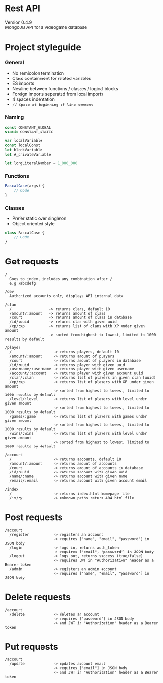 # Rest API
Version 0.4.9    
MongoDB API for a videogame database    

# Project styleguide

### General
- No semicolon termination
- Class containment for related variables
- ES imports
- Newline between functions / classes / logical blocks
- Foreign imports seperated from local imports
- 4 spaces indentation
- ```// Space at beginning of line comment```

### Naming    
```js
const CONSTANT_GLOBAL    
static CONSTANT_STATIC    

var localVariable    
const localConst    
let blockVariable    
let #_privateVariable    

let longLiteralNumber = 1_000_000    
```

### Functions
```js
PascalCase(args) {
    // Code
}
```

### Classes
- Prefer static over singleton    
- Object oriented style    
```js
class PascalCase {
    // Code
}
```

# Get requests
```
/
  Goes to index, includes any combination after /
  e.g /abcdefg

/dev
  Authorized accounts only, displays API internal data

/clan
  /                 -> returns clans, default 10 
  /amount/:amount   -> returns amount of clans
  /count            -> returns amount of clans in database
  /id/:uuid         -> returns clan with given uuid
  /xp/:xp           -> returns list of clans with XP under given amount
                    -> sorted from highest to lowest, limited to 1000 results by default

/player
  /                   -> returns players, default 10
  /amount/:amount     -> returns amount of players
  /count              -> returns amount of players in database
  /id/:uuid           -> returns player with given uuid
  /username/:username -> returns player with given username
  /account/:account   -> returns player with given account uuid
  /clan/:clan         -> returns list of players in given clan (uuid)
  /xp/:xp             -> returns list of players with XP under given amount
                      -> sorted from highest to lowest, limited to 1000 results by default
  /level/:level       -> returns list of players with level under given amount
                      -> sorted from highest to lowest, limited to 1000 results by default
  /games/:game        -> returns list of players with games under given amount
                      -> sorted from highest to lowest, limited to 1000 results by default
  /wins/:wins         -> returns list of players with level under given amount
                      -> sorted from highest to lowest, limited to 1000 results by default

/account
  /                   -> returns accounts, default 10
  /amount/:amount     -> returns amount of accounts
  /count              -> returns amount of accounts in database
  /id/:uuid           -> returns account with given uuid
  /name/:name         -> returns account with given name
  /email/:email       -> returns account with given account email

/index
  /                   -> returns index.html homepage file
  /:x/:y              -> unknown paths return 404.html file

```

# Post requests
```
/account
  /register           -> registers an account
                      -> requires ["name", "email", "password"] in JSON body
  /login              -> logs in, returns auth_token 
                      -> requires ["email", "password"] in JSON body
  /logout             -> logs out, returns success (true/false)
                      -> requires JWT in "Authorization" header as a Bearer token
  /admin              -> registers an admin account
                      -> requires ["name", "email", "password"] in JSON body
```

# Delete requests
```
/account
  /delete             -> deletes an account
                      -> requires ["password"] in JSON body
                      -> and JWT in "Authorization" header as a Bearer token
```

# Put requests
```
/account
  /update             -> updates account email
                      -> requires ["email"] in JSON body
                      -> and JWT in "Authorization" header as a Bearer token
```